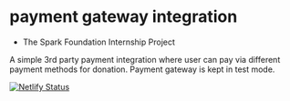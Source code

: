 # payment gateway integration
- The Spark Foundation Internship Project

A simple 3rd party payment integration where user can pay via different payment methods for donation.
Payment gateway is kept in test mode.

[![Netlify Status](https://api.netlify.com/api/v1/badges/22010092-411d-4708-873c-47951a8b70d6/deploy-status)](https://app.netlify.com/sites/payint/deploys)